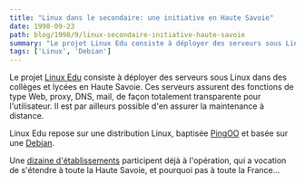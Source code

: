 ```yaml
---
title: "Linux dans le secondaire: une initiative en Haute Savoie"
date: 1998-09-23
path: blog/1998/9/linux-secondaire-initiative-haute-savoie
summary: "Le projet Linux Edu consiste à déployer des serveurs sous Linux dans des collèges et lycées en Haute Savoie."
tags: ['Linux', 'Debian']
---
```


<P>
Le projet <A HREF="http://www.linuxedu.org/">Linux Edu</A> consiste
à déployer des serveurs sous Linux dans des collèges et lycées
en Haute Savoie. Ces serveurs assurent des fonctions de type
Web, proxy, DNS, mail, de façon totalement transparente pour l'utilisateur.
Il est par ailleurs possible d'en assurer la maintenance à distance.
</P>

<P>
Linux Edu repose sur une distribution Linux, baptisée
<A HREF="http://www.linuxedu.org/disping.html">PingOO</A> et
basée sur une <A HREF="http://www.debian.org/">Debian</A>.
</P>

<P>
Une <A HREF="http://www.linuxedu.org/etab.html">dizaine d'établissements</A>
participent déjà à l'opération, qui a vocation de s'étendre à toute
la Haute Savoie, et pourquoi pas à toute la France...
</P>


